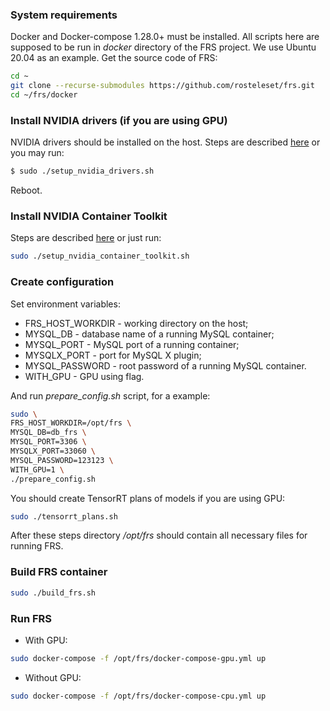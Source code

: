 ### System requirements
Docker and Docker-compose 1.28.0+ must be installed. All scripts here are supposed to be run in *docker* directory of the FRS project. We use Ubuntu 20.04 as an example.
Get the source code of FRS:
```bash
cd ~
git clone --recurse-submodules https://github.com/rosteleset/frs.git
cd ~/frs/docker
```

### Install NVIDIA drivers (if you are using GPU)
NVIDIA drivers should be installed on the host. Steps are described [here](https://docs.nvidia.com/datacenter/tesla/tesla-installation-notes/index.html#ubuntu-lts) or you may run:

```bash
$ sudo ./setup_nvidia_drivers.sh
```
Reboot.

### Install NVIDIA Container Toolkit
Steps are described [here](https://docs.nvidia.com/datacenter/cloud-native/container-toolkit/install-guide.html#getting-started) or just run:
```bash
sudo ./setup_nvidia_container_toolkit.sh
```

### Create configuration
Set environment variables:
* FRS_HOST_WORKDIR - working directory on the host;
* MYSQL_DB - database name of a running MySQL container;
* MYSQL_PORT - MySQL port of a running container;
* MYSQLX_PORT - port for MySQL X plugin;
* MYSQL_PASSWORD - root password of a running MySQL container.
* WITH_GPU - GPU using flag.

And run *prepare_config.sh* script, for a example:
```bash
sudo \
FRS_HOST_WORKDIR=/opt/frs \
MYSQL_DB=db_frs \
MYSQL_PORT=3306 \
MYSQLX_PORT=33060 \
MYSQL_PASSWORD=123123 \
WITH_GPU=1 \
./prepare_config.sh
```
You should create TensorRT plans of models if you are using GPU:
```bash
sudo ./tensorrt_plans.sh
```
After these steps directory */opt/frs* should contain all necessary files for running FRS.

### Build FRS container
```bash
sudo ./build_frs.sh
```

### Run FRS
* With GPU:
```bash
sudo docker-compose -f /opt/frs/docker-compose-gpu.yml up
```
* Without GPU:
```bash
sudo docker-compose -f /opt/frs/docker-compose-cpu.yml up
```
